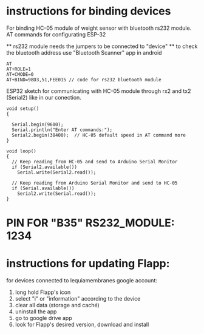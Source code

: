 # instructions for binding devices

For binding HC-05 module of weight sensor with bluetooth rs232 module.
AT commands for configurating ESP-32

** rs232 module needs the jumpers to be connected to "device" 
** to check the bluetooth address use "Bluetooth Scanner" app in android
```
AT
AT+ROLE=1
AT+CMODE=0
AT+BIND=98D3,51,FEE015 // code for rs232 bluetooth module
```
ESP32 sketch for communicating with HC-05 module through rx2 and tx2 (Serial2) like in our conection.
```
void setup()
{

  Serial.begin(9600);
  Serial.println("Enter AT commands:");
  Serial2.begin(38400);  // HC-05 default speed in AT command more
}

void loop()
{
  // Keep reading from HC-05 and send to Arduino Serial Monitor
  if (Serial2.available())
    Serial.write(Serial2.read());

  // Keep reading from Arduino Serial Monitor and send to HC-05
  if (Serial.available())
    Serial2.write(Serial.read());
}
```

# PIN FOR "B35" RS232_MODULE: 1234

# instructions for updating Flapp:
for devices connected to lequiamembranes google account:
1. long hold Flapp's icon
2. select "i" or "information" according to the device
3. clear all data (storage and caché)
4. uninstall the app
5. go to google drive app
6. look for Flapp's desired version, download and install
